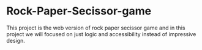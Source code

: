 # Rock-Paper-Secissor-game
This project is the web version of rock paper secissor game and in this project we will focused on just logic and accessibility instead of impressive design. 
